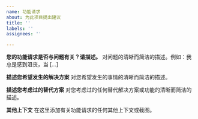 ```yaml
---
name: 功能请求
about: 为此项目提出建议
title: ''
labels: ''
assignees: ''

---
```


**您的功能请求是否与问题有关？请描述。**
对问题的清晰而简洁的描述。例如：我总是感到沮丧，当 [...]

**描述您希望发生的解决方案**
对您希望发生的事情的清晰而简洁的描述。

**描述您考虑过的替代方案**
对您考虑过的任何替代解决方案或功能的清晰而简洁的描述。

**其他上下文**
在这里添加有关功能请求的任何其他上下文或截图。
